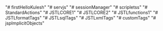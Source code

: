 "# firstHelloKulesh" 
"# servjs" 
"# sessionManager" 
"# scripletss" 
"# StandardActions" 
"# JSTLCORE1" 
"# JSTLCORE2" 
"# JSTLfunctions1" 
"# JSTLformatTags" 
"# JSTLsqlTags" 
"# JSTLxmlTags" 
"# customTags" 
"# jspImplicitObjects" 
